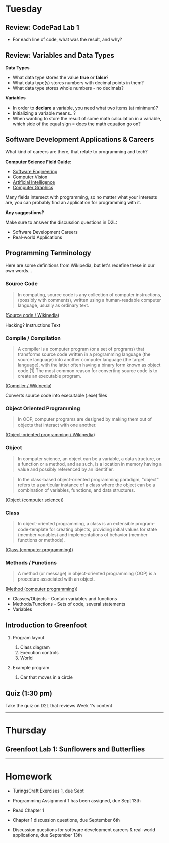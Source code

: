# Tuesday

## Review: CodePad Lab 1

* For each line of code, what was the result, and why?


## Review: Variables and Data Types

**Data Types**

* What data type stores the value **true** or **false**?
* What data type(s) stores numbers with decimal points in them?
* What data type stores whole numbers - no decimals?

**Variables**

* In order to **declare** a variable, you need what two items (at minimum)?
* Initializing a variable means...?
* When wanting to store the result of some math calculation in a variable, which side of the equal sign =
    does the math equation go on?


## Software Development Applications & Careers

What kind of careers are there, that relate to programming and tech?

**Computer Science Field Guide:**

* [Software Engineering](https://www.youtube.com/watch?v=ZNMbEbz2dys)
* [Computer Vision](https://www.youtube.com/watch?v=bE2u5trQAHM)
* [Artificial Intelligence](https://www.youtube.com/watch?v=ia-oYtacJHE)
* [Computer Graphics](https://www.youtube.com/watch?v=5kuoRjgfCls)

Many fields intersect with programming, so no matter what your interests are,
you can probably find an application for programming with it.

**Any suggestions?**

Make sure to answer the discussion questions in D2L:

* Software Development Careers
* Real-world Applications


## Programming Terminology

Here are some definitions from Wikipedia, but let's redefine
these in our own words...

### Source Code

> In computing, source code is any collection of computer instructions, (possibly with comments), written using a human-readable computer language, usually as ordinary text.

([Source code / Wikipedia](https://en.wikipedia.org/wiki/Source_code))

Hacking?
Instructions
Text

### Compile / Compilation

> A compiler is a computer program (or a set of programs) that transforms source code written in a programming language (the source language) into another computer language (the target language), with the latter often having a binary form known as object code.[1] The most common reason for converting source code is to create an executable program.

([Compiler / Wikipedia](https://en.wikipedia.org/wiki/Compiler))

Converts source code into executable (.exe) files

### Object Oriented Programming

> In OOP, computer programs are designed by making them out of objects that interact with one another.

([Object-oriented programming / Wikipedia](https://en.wikipedia.org/wiki/Object-oriented_programming))

### Object

> In computer science, an object can be a variable, a data structure, or a function or a method, and as such, is a location in memory having a value and possibly referenced by an identifier.

> In the class-based object-oriented programming paradigm, "object" refers to a particular instance of a class where the object can be a combination of variables, functions, and data structures.

([Object (computer science)](https://en.wikipedia.org/wiki/Object_%28computer_science%29))

### Class

> In object-oriented programming, a class is an extensible program-code-template for creating objects, providing initial values for state (member variables) and implementations of behavior (member functions or methods).

([Class (computer programming)](https://en.wikipedia.org/wiki/Class_%28computer_programming%29))

### Methods / Functions

> A method (or message) in object-oriented programming (OOP) is a procedure associated with an object.

([Method (computer programming)](https://en.wikipedia.org/wiki/Method_%28computer_programming%29))

* Classes/Objects - Contain variables and functions
* Methods/Functions - Sets of code, several statements
* Variables


## Introduction to Greenfoot

1. Program layout
    1. Class diagram
    2. Execution controls
    3. World
    
2. Example program
    1. Car that moves in a circle


## Quiz (1:30 pm)

Take the quiz on D2L that reviews Week 1's content

---

# Thursday

## Greenfoot Lab 1: Sunflowers and Butterflies

---

# Homework

* TuringsCraft Exercises 1, due Sept 

* Programming Assignment 1 has been assigned, due Sept 13th

* Read Chapter 1

* Chapter 1 discussion questions, due September 6th

* Discussion questions for software development careers & real-world
    applications, due September 13th
